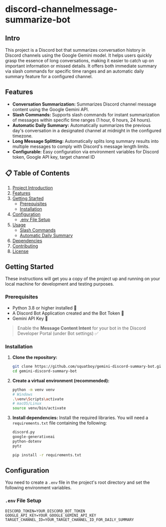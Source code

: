 # discord-channelmessage-summarize-bot

## Intro

This project is a Discord bot that summarizes conversation history in Discord channels using the Google Gemini model. It helps users quickly grasp the essence of long conversations, making it easier to catch up on important information or missed details. It offers both immediate summary via slash commands for specific time ranges and an automatic daily summary feature for a configured channel.

## Features

* **Conversation Summarization:** Summarizes Discord channel message content using the Google Gemini API.
* **Slash Commands:** Supports slash commands for instant summarization of messages within specific time ranges (1 hour, 6 hours, 24 hours).
* **Automatic Daily Summary:** Automatically summarizes the previous day's conversation in a designated channel at midnight in the configured timezone.
* **Long Message Splitting:** Automatically splits long summary results into multiple messages to comply with Discord's message length limits.
* **Configurable:** Easy configuration via environment variables for Discord token, Google API key, target channel ID

## 📋 Table of Contents

1.  [Project Introduction](#-project-introduction)
2.  [Features](#-features)
3.  [Getting Started](#-getting-started)
    * [Prerequisites](#prerequisites)
    * [Installation](#installation)
4.  [Configuration](#-configuration)
    * [.env File Setup](#env-file-setup)
5.  [Usage](#-usage)
    * [Slash Commands](#slash-commands)
    * [Automatic Daily Summary](#automatic-daily-summary)
6.  [Dependencies](#-dependencies)
7.  [Contributing](#-contributing)
8.  [License](#-license)

## Getting Started

These instructions will get you a copy of the project up and running on your local machine for development and testing purposes.

### Prerequisites

* Python 3.8 or higher installed 🐍
* A Discord Bot Application created and the Bot Token 🔑
* Gemini API Key 🔑
> Enable the **Message Content Intent** for your bot in the Discord Developer Portal (under Bot settings) ✅

### Installation

1.  **Clone the repository:**
    ```bash
    git clone https://github.com/squatboy/gemini-discord-summary-bot.git
    cd gemini-discord-summary-bot
    ```

2.  **Create a virtual environment (recommended):**
    ```bash
    python -m venv venv
    # Windows
    .\venv\Scripts\activate
    # macOS/Linux
    source venv/bin/activate
    ```

3.  **Install dependencies:**
    Install the required libraries. You will need a `requirements.txt` file containing the following:
    ```txt
    discord.py
    google-generativeai
    python-dotenv
    pytz
    ```
    ```bash
    pip install -r requirements.txt
    ```

## Configuration

You need to create a `.env` file in the project's root directory and set the following environment variables.

### `.env` File Setup

```dotenv
DISCORD_TOKEN=YOUR_DISCORD_BOT_TOKEN
GOOGLE_API_KEY=YOUR_GOOGLE_GEMINI_API_KEY
TARGET_CHANNEL_ID=YOUR_TARGET_CHANNEL_ID_FOR_DAILY_SUMMARY

